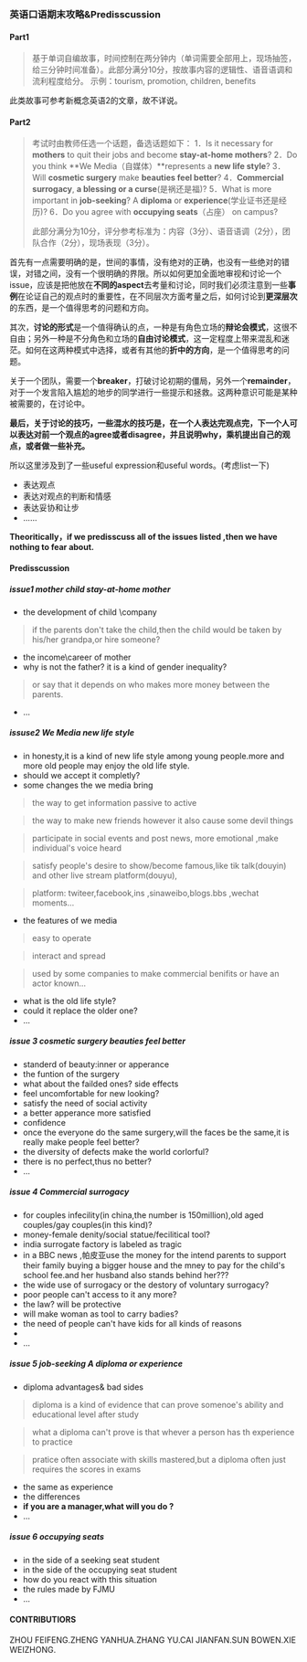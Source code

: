 ### 英语口语期末攻略&Predisscussion

#### Part1

> 基于单词自编故事，时间控制在两分钟内（单词需要全部用上，现场抽签，给三分钟时间准备）。此部分满分10分，按故事内容的逻辑性、语音语调和流利程度给分。
> 示例：tourism, promotion, children, benefits

此类故事可参考新概念英语2的文章，故不详说。

#### Part2

> 考试时由教师任选一个话题，备选话题如下：
> 1．Is it necessary for **mothers** to quit their jobs and become **stay-at-home mothers**?
> 2．Do you think **We Media（自媒体）**represents a **new life style**?
> 3．Will **cosmetic surgery** make **beauties feel better**?
> 4．**Commercial surrogacy**, **a blessing or a curse**(是祸还是福)?
> 5．What is more important in **job-seeking**? A **diploma** or **experience**(学业证书还是经历)?
> 6．Do you agree with **occupying seats**（占座） on campus?
>
> 此部分满分为10分，评分参考标准为：内容（3分）、语音语调（2分），团队合作（2分），现场表现（3分）。

首先有一点需要明确的是，世间的事情，没有绝对的正确，也没有一些绝对的错误，对错之间，没有一个很明确的界限。所以如何更加全面地审视和讨论一个issue，应该是把他放在**不同的aspect**去考量和讨论，同时我们必须注意到一些**事例**在论证自己的观点时的重要性，在不同层次方面考量之后，如何讨论到**更深层次**的东西，是一个值得思考的问题和方向。

其次，**讨论的形式**是一个值得确认的点，一种是有角色立场的**辩论会模式**，这很不自由；另外一种是不分角色和立场的**自由讨论模式**，这一定程度上带来混乱和迷茫。如何在这两种模式中选择，或者有其他的**折中的方向**，是一个值得思考的问题。

关于一个团队，需要一个**breaker**，打破讨论初期的僵局，另外一个**remainder**，对于一个发言陷入尴尬的地步的同学进行一些提示和拯救。这两种意识可能是某种被需要的，在讨论中。

**最后，关于讨论的技巧，一些混水的技巧是，在一个人表达完观点完，下一个人可以表达对前一个观点的agree或者disagree，并且说明why，乘机提出自己的观点，或者做一些补充。**

所以这里涉及到了一些useful expression和useful words。(考虑list一下)

- 表达观点
- 表达对观点的判断和情感
- 表达妥协和让步
- ......

**Theoritically，if we predisscuss all of the issues listed ,then we have nothing to fear about.**

#### Predisscussion

##### issue1 mother child stay-at-home mother 

- the development of child \company
> if the parents don't take the child,then the child would be taken by his/her grandpa,or hire someone?
- the income\career of mother 
- why is not the father? it is a kind of  gender inequality? 
> or say that it depends on who makes more money between the parents.
- ...

##### issuse2  We Media  new life style

- in honesty,it is a kind of new life style among young people.more and more old people may enjoy the old life style.
- should we accept it completly?
- some changes the we media bring
> the way to get information passive to active

> the way to make new friends however it also cause some devil things

> participate in social events and post news, more emotional ,make individual's voice heard

> satisfy people's desire to show/become famous,like tik talk(douyin) and other live stream platform(douyu),

> platform: twiteer,facebook,ins ,sinaweibo,blogs.bbs ,wechat moments... 
- the features of we media

> easy to operate

> interact and spread 

> used by some companies to make commercial benifits or have an actor known...
- what is the old life style?
- could it replace the older one?
- ...

##### issue 3 cosmetic surgery beauties feel better

- standerd of beauty:inner or apperance
- the funtion of the surgery
- what about the failded ones? side effects
- feel uncomfortable for new looking?
- satisfy the need of social activity
- a better apperance more satisfied
- confidence
- once the everyone do the same surgery,will the faces be the same,it is really make people feel better?
- the diversity of defects make the world corlorful?
- there is no perfect,thus no better?
- ...

##### issue 4 Commercial surrogacy

- for couples infecility(in china,the number is 150million),old aged couples/gay couples(in this kind)?
- money-female denity/social statue/fecilitical tool?
- india surrogate factory is labeled as tragic
- in a BBC news ,帕皮亚use the money for the intend parents to support their family buying a bigger house and the mney to pay for the child's school fee.and her husband also stands behind her???
- the wide use of surrogacy or the destory of voluntary surrogacy?
- poor people can't access to it any more?
- the law? will be protective
- will make woman as tool to carry badies?
- the need of people can't have kids for all kinds of reasons
- 
- ...

##### issue 5 job-seeking  A **diploma** or experience

- diploma advantages& bad sides
> diploma is a kind of evidence that can prove somenoe's ability and educational level after study

> what a diploma can't prove is that whever a person has th experience to practice

> pratice often associate with skills mastered,but a diploma often just requires the scores in exams
- the same as experience 
- the differences
- **if you are a manager,what will you do ?**
- ...

##### issue 6  occupying seats

- in the side of a seeking seat student
- in the side of  the occupying seat student
- how do you react with this situation
- the rules made by FJMU
- ...
#### CONTRIBUTIORS
ZHOU FEIFENG.ZHENG YANHUA.ZHANG YU.CAI JIANFAN.SUN BOWEN.XIE WEIZHONG.








